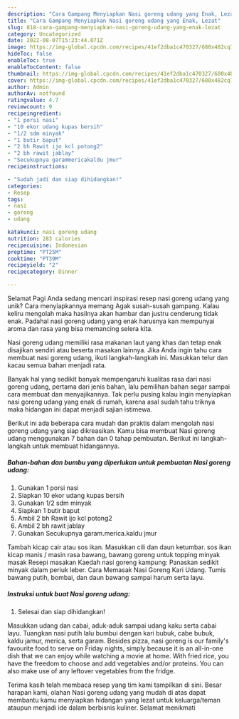 ```yaml
---
description: "Cara Gampang Menyiapkan Nasi goreng udang yang Enak, Lezat"
title: "Cara Gampang Menyiapkan Nasi goreng udang yang Enak, Lezat"
slug: 818-cara-gampang-menyiapkan-nasi-goreng-udang-yang-enak-lezat
category: Uncategorized
date: 2022-08-07T15:23:44.071Z
image: https://img-global.cpcdn.com/recipes/41ef2dba1c470327/680x482cq70/nasi-goreng-udang-foto-resep-utama.jpg
hideToc: false
enableToc: true
enableTocContent: false
thumbnail: https://img-global.cpcdn.com/recipes/41ef2dba1c470327/680x482cq70/nasi-goreng-udang-foto-resep-utama.jpg
cover: https://img-global.cpcdn.com/recipes/41ef2dba1c470327/680x482cq70/nasi-goreng-udang-foto-resep-utama.jpg
author: Admin
authorAv: notfound
ratingvalue: 4.7
reviewcount: 9
recipeingredient:
- "1 porsi nasi"
- "10 ekor udang kupas bersih"
- "1/2 sdm minyak"
- "1 butir baput"
- "2 bh Rawit ijo kcl potong2"
- "2 bh rawit jablay"
- "Secukupnya garammericakaldu jmur"
recipeinstructions:

- "Sudah jadi dan siap dihidangkan!"
categories:
- Resep
tags:
- nasi
- goreng
- udang

katakunci: nasi goreng udang 
nutrition: 283 calories
recipecuisine: Indonesian
preptime: "PT25M"
cooktime: "PT39M"
recipeyield: "2"
recipecategory: Dinner

---
```



Selamat Pagi Anda sedang mencari inspirasi resep nasi goreng udang yang unik? Cara menyiapkannya memang Agak susah-susah gampang. Kalau keliru mengolah maka hasilnya akan hambar dan justru cenderung tidak enak. Padahal nasi goreng udang yang enak harusnya kan mempunyai aroma dan rasa yang bisa memancing selera kita.


Nasi goreng udang memiliki rasa makanan laut yang khas dan tetap enak disajikan sendiri atau beserta masakan lainnya. Jika Anda ingin tahu cara membuat nasi goreng udang, ikuti langkah-langkah ini. Masukkan telur dan kacau semua bahan menjadi rata.

Banyak hal yang sedikit banyak mempengaruhi kualitas rasa dari nasi goreng udang, pertama dari jenis bahan, lalu pemilihan bahan segar sampai cara membuat dan menyajikannya. Tak perlu pusing kalau ingin menyiapkan nasi goreng udang yang enak di rumah, karena asal sudah tahu triknya maka hidangan ini dapat menjadi sajian istimewa.


Berikut ini ada beberapa cara mudah dan praktis dalam mengolah nasi goreng udang yang siap dikreasikan. Kamu bisa membuat Nasi goreng udang menggunakan 7 bahan dan 0 tahap pembuatan. Berikut ini langkah-langkah untuk membuat hidangannya.

<!--inarticleads1-->

##### Bahan-bahan dan bumbu yang diperlukan untuk pembuatan Nasi goreng udang:

1. Gunakan 1 porsi nasi
1. Siapkan 10 ekor udang kupas bersih
1. Gunakan 1/2 sdm minyak
1. Siapkan 1 butir baput
1. Ambil 2 bh Rawit ijo kcl potong2
1. Ambil 2 bh rawit jablay
1. Gunakan Secukupnya garam.merica.kaldu jmur


Tambah kicap cair atau sos ikan. Masukkan cili dan daun ketumbar. sos ikan kicap manis / masin rasa bawang, bawang goreng untuk topping minyak masak Resepi masakan Kaedah nasi goreng kampung: Panaskan sedikit minyak dalam periuk leber. Cara Memasak Nasi Goreng Kari Udang. Tumis bawang putih, bombai, dan daun bawang sampai harum serta layu. 

<!--inarticleads2-->

##### Instruksi untuk buat Nasi goreng udang:


1. Selesai dan siap dihidangkan!

Masukkan udang dan cabai, aduk-aduk sampai udang kaku serta cabai layu. Tuangkan nasi putih lalu bumbui dengan kari bubuk, cabe bubuk, kaldu jamur, merica, serta garam. Besides pizza, nasi goreng is our family&#39;s favourite food to serve on Friday nights, simply because it is an all-in-one dish that we can enjoy while watching a movie at home. With fried rice, you have the freedom to choose and add vegetables and/or proteins. You can also make use of any leftover vegetables from the fridge. 

Terima kasih telah membaca resep yang tim kami tampilkan di sini. Besar harapan kami, olahan Nasi goreng udang yang mudah di atas dapat membantu kamu menyiapkan hidangan yang lezat untuk keluarga/teman ataupun menjadi ide dalam berbisnis kuliner. Selamat menikmati

